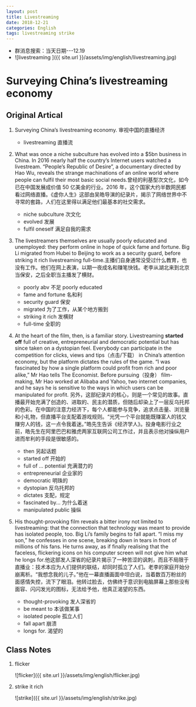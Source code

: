 ```yaml
---
layout: post
title: Livestreaming 
date: 2018-12-21
categories: English
tags: livestreaming strike
---
```


+ 群消息搜索：当天日期---12.19
+ ![livestreaming ]({{ site.url }}/assets/img/english/livestreaming.jpg)

# Surveying China’s livestreaming economy

## Original Artical

1. Surveying China’s livestreaming economy. 审视中国的直播经济
   +  livestreaming  直播流

2. What was once a niche subculture has evolved into a $5bn business in China. In 2016 nearly half the country’s Internet users watched a livestream. “People’s Republic of Desire”, a documentary directed by Hao Wu, reveals the strange machinations of an online world where people can fulfil their most basic social needs.曾经的利基型次文化，如今已在中国发展成价值 50 亿美金的行业。2016 年，这个国家大约半数网民都看过网络直播。《虚你人生》这部由吴皓导演的纪录片，揭示了网络世界中不寻常的套路，人们在这里得以满足他们最基本的社交需求。
   + niche subculture  次文化
   + evolved  发展
   + fulfil  oneself  满足自我的需求

3. The livestreamers themselves are usually poorly educated and unemployed: they perform online in hope of quick fame and fortune. Big Li migrated from Hubei to Beijing to work as a security guard, before striking it rich livestreaming full-time.主播们自身通常没受过什么教育，也没有工作。他们在网上表演，以期一夜成名和赚笔快钱。老李从湖北来到北京当保安，之后全职当主播发了横财。
   + poorly  abv  不足   poorly educated 
   + fame and fortune  名和利
   + security guard  保安
   + migrated   为了工作，从某个地方搬到
   + striking it rich   发横财
   + full-time  全职的

4. At the heart of the film, then, is a familiar story. Livestreaming **started off** full of creative, entrepreneurial and democratic potential but has since taken on a dystopian feel. Everybody can participate in the competition for clicks, views and tips（点击/下载） in China’s attention economy, but the platform dictates the rules of the game. “I was fascinated by how a single platform could profit from rich and poor alike,” Mr Hao tells The Economist. Before pursuing（投身） film-making, Mr Hao worked at Alibaba and Yahoo, two internet companies, and he says he is sensitive to the ways in which users can be manipulated for profit. 另外，这部纪录片的核心，则是一个常见的故事。直播最开始充满了创造的、进取的、民主的潜质，但随后却染上了一层反乌托邦的色彩。在中国的注意力经济下，每个人都能参与竞争，追求点击量、浏览量和小礼物，但直播平台支配着游戏规则。“光凭一个平台就能既赚富人的钱又赚穷人的钱，这一点令我着迷。”皓先生告诉《经济学人》。投身电影行业之前，皓先生在阿里巴巴和雅虎两家互联网公司工作过，并且表示他对操纵用户进而牟利的手段是很敏感的。
   + then  另起话题
   + started off   开始的
   + full of ... potential  充满潜力的
   + entrepreneurial   企业家的
   + democratic 明珠的
   + dystopian  反乌托邦的
   + dictates  支配，规定
   + fascinated by...   为什么着迷
   + manipulated public  操纵

5. His thought-provoking film reveals a bitter irony not limited to livestreaming: that the connection that technology was meant to provide has isolated people, too. Big Li’s family begins to fall apart. “I miss my son,” he confesses in one scene, breaking down in tears in front of millions of his fans. He turns away, as if finally realising that the faceless, flickering icons on his computer screen will not give him what he longs for.他这部发人深省的纪录片揭示了一种苦涩的讽刺，而且不局限于直播业：技术本应为人们提供的联结，却同时孤立了人们。老李的家庭开始分崩离析。“我想念我的儿子。”他在一幕直播画面中坦白说，当着数百万粉丝的面感情失控，流下了眼泪。他转过脸去，仿佛终于意识到电脑屏幕上那些没有面容、闪闪发光的图标，无法给予他，他真正渴望的东西。
   + thought-provoking   发人深省的
   + be meant to  本该做某事
   + isolated people  孤立人们
   + fall apart  崩溃
   + longs for. 渴望的

## Class Notes

1. flicker

   ![flicker]({{ site.url }}/assets/img/english/flicker.jpg)

2. strike it rich 

   ![strike]({{ site.url }}/assets/img/english/strike.jpg)

 